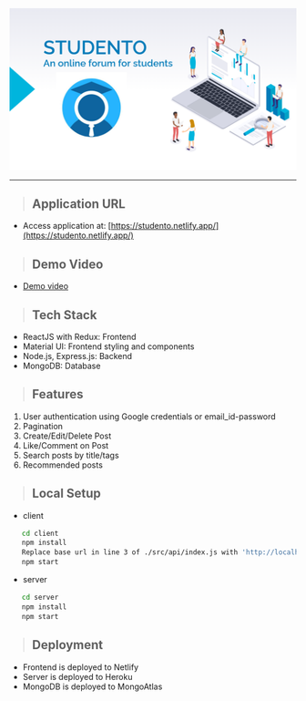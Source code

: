 <p align="center">
  <img src="./assets/banner.png" />
</p>
<hr />

> ## Application URL 
- Access application at: [https://studento.netlify.app/](https://studento.netlify.app/)


> ## Demo Video
- [Demo video](https://youtu.be/4owvlEg2gQk)

> ## Tech Stack 
- ReactJS with Redux: Frontend
- Material UI: Frontend styling and components
- Node.js, Express.js: Backend
- MongoDB: Database

> ## Features
1. User authentication using Google credentials or email_id-password 
2. Pagination
4. Create/Edit/Delete Post
5. Like/Comment on Post
6. Search posts by title/tags
7. Recommended posts

> ## Local Setup
- client
```sh
   cd client
   npm install 
   Replace base url in line 3 of ./src/api/index.js with 'http://localhost:5000/'
   npm start
```

- server
```sh
   cd server
   npm install 
   npm start
```

> ## Deployment
- Frontend is deployed to Netlify
- Server is deployed to Heroku
- MongoDB is deployed to MongoAtlas